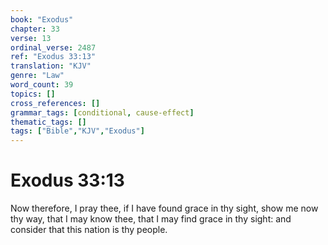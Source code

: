 ```yaml
---
book: "Exodus"
chapter: 33
verse: 13
ordinal_verse: 2487
ref: "Exodus 33:13"
translation: "KJV"
genre: "Law"
word_count: 39
topics: []
cross_references: []
grammar_tags: [conditional, cause-effect]
thematic_tags: []
tags: ["Bible","KJV","Exodus"]
---
```


# Exodus 33:13

Now therefore, I pray thee, if I have found grace in thy sight, show me now thy way, that I may know thee, that I may find grace in thy sight: and consider that this nation is thy people.
